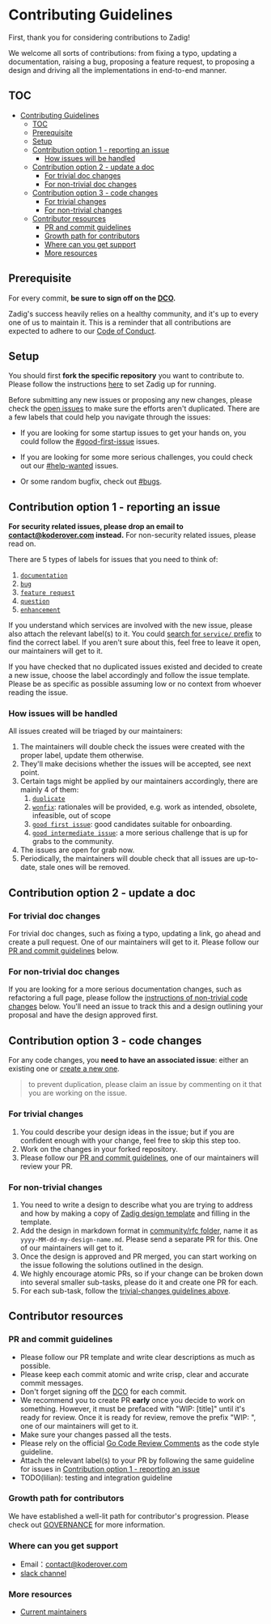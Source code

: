 # Contributing Guidelines

First, thank you for considering contributions to Zadig!

We welcome all sorts of contributions: from fixing a typo, updating a documentation, raising a bug, proposing a feature request, to proposing a design and driving all the implementations in end-to-end manner.

## TOC

- [Contributing Guidelines](#contributing-guidelines)
  - [TOC](#toc)
  - [Prerequisite](#prerequisite)
  - [Setup](#setup)
  - [Contribution option 1 - reporting an issue](#contribution-option-1---reporting-an-issue)
    - [How issues will be handled](#how-issues-will-be-handled)
  - [Contribution option 2 - update a doc](#contribution-option-2---update-a-doc)
    - [For trivial doc changes](#for-trivial-doc-changes)
    - [For non-trivial doc changes](#for-non-trivial-doc-changes)
  - [Contribution option 3 - code changes](#contribution-option-3---code-changes)
    - [For trivial changes](#for-trivial-changes)
    - [For non-trivial changes](#for-non-trivial-changes)
  - [Contributor resources](#contributor-resources)
    - [PR and commit guidelines](#pr-and-commit-guidelines)
    - [Growth path for contributors](#growth-path-for-contributors)
    - [Where can you get support](#where-can-you-get-support)
    - [More resources](#more-resources)

## Prerequisite

For every commit, **be sure to sign off on the [DCO](https://github.com/probot/dco#how-it-works).**

Zadig's success heavily relies on a healthy community, and it's up to every one of us to maintain it. This is a
reminder that all contributions are expected to adhere to our [Code of Conduct](CODE_OF_CONDUCT.md).

## Setup

You should first **fork the specific repository** you want to contribute to. Please follow the instructions
[here](community/dev/contributor-workflow.md) to set Zadig up for running.

Before submitting any new issues or proposing any new changes, please check the
[open issues](https://github.com/koderover/Zadig/issues) to make sure the efforts aren't duplicated. There are
a few labels that could help you navigate through the issues:

- If you are looking for some startup issues to get your hands on, you could follow the
  [#good-first-issue](https://github.com/koderover/Zadig/labels/good%20first%20issue) issues.

- If you are looking for some more serious challenges, you could check out our
  [#help-wanted](https://github.com/koderover/Zadig/labels/help%20wanted) issues.

- Or some random bugfix, check out [#bugs](https://github.com/koderover/Zadig/labels/bug).

## Contribution option 1 - reporting an issue

**For security related issues, please drop an email to contact@koderover.com instead.** For non-security related
issues, please read on.

There are 5 types of labels for issues that you need to think of:

1. [`documentation`](https://github.com/koderover/Zadig/labels/documentation)
2. [`bug`](https://github.com/koderover/Zadig/labels/bug)
3. [`feature request`](https://github.com/koderover/Zadig/labels/feature%20request)
4. [`question`](https://github.com/koderover/Zadig/labels/question)
5. [`enhancement`](https://github.com/koderover/Zadig/labels/enhancement)

If you understand which services are involved with the new issue, please also attach the relevant label(s) to it. You
could [search for `service/` prefix](https://github.com/koderover/Zadig/labels?q=service%2F) to find the correct label.
If you aren't sure about this, feel free to leave it open, our maintainers will get to it.

If you have checked that no duplicated issues existed and decided to create a new issue, choose the label accordingly
and follow the issue template. Please be as specific as possible assuming low or no context from whoever reading the
issue.

### How issues will be handled

All issues created will be triaged by our maintainers:

1. The maintainers will double check the issues were created with the proper label, update them otherwise.
2. They'll make decisions whether the issues will be accepted, see next point.
3. Certain tags might be applied by our maintainers accordingly, there are mainly 4 of them:
   1) [`duplicate`](https://github.com/koderover/Zadig/labels/duplicate)
   2) [`wonfix`](https://github.com/koderover/Zadig/labels/wontfix):
      rationales will be provided, e.g. work as intended, obsolete, infeasible, out of scope
   3) [`good first issue`](https://github.com/koderover/Zadig/labels/good%20first%20issue): good candidates
      suitable for onboarding.
   4) [`good intermediate issue`](https://github.com/koderover/Zadig/labels/good%20intermediate%20issue): a more
      serious challenge that is up for grabs to the community.
4. The issues are open for grab now.
5. Periodically, the maintainers will double check that all issues are up-to-date, stale ones will be removed.

## Contribution option 2 - update a doc

### For trivial doc changes

For trivial doc changes, such as fixing a typo, updating a link, go ahead and create a pull request. One of our
maintainers will get to it. Please follow our [PR and commit guidelines](#pr-and-commit-guidelines) below.

### For non-trivial doc changes

If you are looking for a more serious documentation changes, such as refactoring a full page, please follow the
[instructions of non-trivial code changes](#for-non-trivial-changes) below. You'll need an issue to track this and a
design outlining your proposal and have the design approved first.

## Contribution option 3 - code changes

For any code changes, you **need to have an associated issue**: either an existing one or
[create a new one](#contribution-option-1---reporting-an-issue).

> to prevent duplication, please claim an issue by commenting on it that you are working on the issue.

### For trivial changes

1. You could describe your design ideas in the issue; but if you are confident enough with your
   change, feel free to skip this step too.
2. Work on the changes in your forked repository.
3. Please follow our [PR and commit guidelines](#pr-and-commit-guidelines), one of our maintainers will review your PR.

### For non-trivial changes

1. You need to write a design to describe what you are trying to address and how by making a copy of
   [Zadig design template](community/rfc/yyyy-MM-dd-my-design-template.md) and filling in the template.
2. Add the design in markdown format in [community/rfc folder](community/rfc), name it as
   `yyyy-MM-dd-my-design-name.md`. Please send a separate PR for this. One of our maintainers will get to it.
3. Once the design is approved and PR merged, you can start working on the issue following the solutions outlined in
   the design.
4. We highly encourage atomic PRs, so if your change can be broken down into several smaller sub-tasks, please do it
   and create one PR for each.
5. For each sub-task,  follow the [trivial-changes guidelines above](#for-trivial-changes).

## Contributor resources

### PR and commit guidelines

- Please follow our PR template and write clear descriptions as much as possible.
- Please keep each commit atomic and write crisp, clear and accurate commit messages.
- Don't forget signing off the [DCO](https://github.com/probot/dco#how-it-works) for each commit.
- We recommend you to create PR **early** once you decide to work on something. However, it must be prefaced with
  "WIP: [title]" until it's ready for review. Once it is ready for review, remove the prefix "WIP: ", one of our
  maintainers will get to it.
- Make sure your changes passed all the tests.
- Please rely on the official [Go Code Review Comments](https://github.com/golang/go/wiki/CodeReviewComments) as the
  code style guideline.
- Attach the relevant label(s) to your PR by following the same guideline for issues in [Contribution option 1 - reporting an issue](#contribution-option-1---reporting-an-issue)
- TODO(lilian): testing and integration guideline

### Growth path for contributors

We have established a well-lit path for contributor's progression. Please check out [GOVERNANCE](GOVERNANCE.md) for
more information.

### Where can you get support

- Email：contact@koderover.com
- [slack channel](https://join.slack.com/t/zadig-workspace/shared_invite/zt-qedvct1t-mQUf2eyTRkoVCc_RWKKgxw)

### More resources

- [Current maintainers](GOVERNANCE.md#maintainers)
